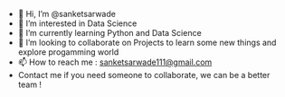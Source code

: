 - 👋 Hi, I’m @sanketsarwade
- 👀 I’m interested in Data Science
- 🌱 I’m currently learning Python and Data Science
- 💞️ I’m looking to collaborate on Projects to learn some new things and explore progamming world
- 📫 How to reach me : sanketsarwade111@gmail.com   
- Contact me if you need someone to collaborate, we can be a better team !

<!---
sanketsarwade/sanketsarwade is a ✨ special ✨ repository because its `README.md` (this file) appears on your GitHub profile.
You can click the Preview link to take a look at your changes.
--->
